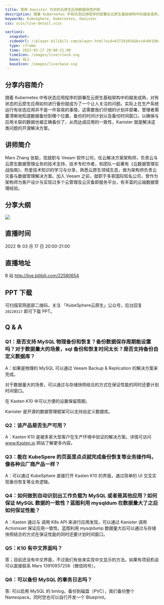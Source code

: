 ```yaml
---
title: 使用 Kanister 为你的云原生应用数据保驾护航
description: 随着 Kubernetes 中有状态应用程序的部署在云原生基础架构中的越发成熟，对有状态的云原生应用如何进行备份就成为了一个让人关注的问题。实际上在生产系统运行有状态应用并不是一件容易的事情，这需要我们仔细的计划并部署，管理者需要清晰地知道数据备份到哪个位置，备份的时间计划以及备份时间窗口，以确保与应用关联的数据也被正确备份了，从而达成应用的一致性，Kanister 就是解决这类问题的开源解决方案。
keywords: KubeSphere, Kubernetes, Kanister
css: scss/live-detail.scss

section1:
  snapshot: 
  videoUrl: //player.bilibili.com/player.html?aid=637291016&bvid=BV19b4y1H7pa&cid=552384030&page=1&high_quality=1
  type: iframe
  time: 2022-03-17 20:00-21:00
  timeIcon: /images/live/clock.svg
  base: 线上
  baseIcon: /images/live/base.svg
---
```

## 分享内容简介

随着 Kubernetes 中有状态应用程序的部署在云原生基础架构中的越发成熟，对有状态的云原生应用如何进行备份就成为了一个让人关注的问题。实际上在生产系统运行有状态应用并不是一件容易的事情，这需要我们仔细的计划并部署，管理者需要清晰地知道数据备份到哪个位置，备份的时间计划以及备份时间窗口，以确保与应用关联的数据也被正确备份了，从而达成应用的一致性，Kanister 就是解决这类问题的开源解决方案。

## 讲师简介

Mars Zhang 张聪，现就职与 Veeam 软件公司，任云解决方案架构师，负责云与云原生数据管理业务的技术支持，技术专栏作者，和团队一起著有《云数据管理实战指南》，热爱技术知识的学习与分享，熟悉云原生领域生态，做为架构师负责云灾备与数据管理解决方案。加入 Veeam 之前，就职于多家国际知名公司，曾作为架构师为客户设计与实现过多个云管理及云灾备即服务平台，有丰富的云端数据管理经验。

## 分享大纲

![](https://pek3b.qingstor.com/kubesphere-community/images/kasten0317-live.png)

## 直播时间

2022 年 03 月 17 日 20:00-21:00

## 直播地址

B 站  http://live.bilibili.com/22580654

## PPT 下载

可扫描官网底部二维码，关注 「KubeSphere云原生」公众号，后台回复 `20220317` 即可下载 PPT。

## Q & A

### Q1：是否支持 MySQL 物理备份和恢复？备份数据保存周期能设置吗？对于数据量大的场景，sql 备份和恢复时间太长？是否支持备份自定义数据库？

A：如果是物理的 MySQL 可以通过 Veeam Backup & Replication 的解决方案来完成。

对于数据量大的场景，可以通过与存储快照结合的方式在保证性能的同时还要计划时间窗口。

在 Kasten K10 中可以方便的设置保留周期。

Kanister 是开源的数据管理框架可以支持自定义数据库。

### Q2：该产品是否生产可用？

A：Kasten K10 是被多家大型客户在生产环境中验证的解决方案。详情可访问 www.Kasten.io 网站了解更多内容。 

### Q3：能在 KubeSpere 的页面里点点就完成备份恢复等业务操作吗，像各种云厂商产品一样？
A：可以通过 KubeSphere 直接打开 Kasten K10 的界面，通过简单的 UI 交互实现备份恢复等业务逻辑。

### Q4：如何做到自动识别出工作负载为 MySQL 或者是其他应用？如何保证 MySQL 数据的一致性？蓝图利用 mysqldum 在数据量大了之后如何保证性能？

A：Kasten 通过与 调用 K8s API 来进行应用发现，可以通过 Kanister 调用 Actionsset 保证应用一致性。蓝图利用 mysqldump 数据量大后可以通过与存储快照结合的方式在保证性能的同时还要计划时间窗口。

### Q5：K10 有中文界面吗？

答；目前还没有中文界面，不过我们有些来实现中文显示的方法。如果有项目机会可以直接联系 Mars 13910937256（微信同号）。

### Q6：可以备份 MySQL 的事务日志吗？

答: 可以启用 MySQL 的 binlog，备份到磁盘（PVC），我们备份整个 Namespace。同时您也可以自行开发一个 Blueprint。 